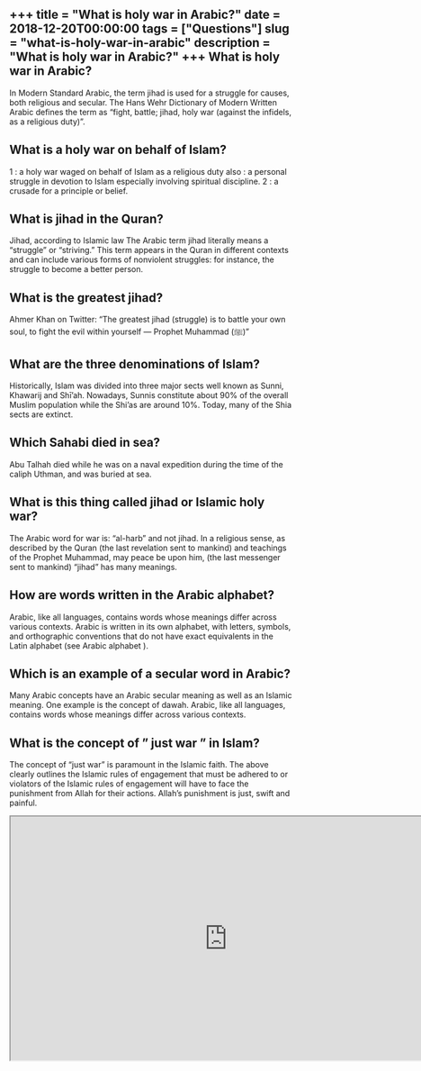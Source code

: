 +++
title = "What is holy war in Arabic?"
date = 2018-12-20T00:00:00
tags = ["Questions"]
slug = "what-is-holy-war-in-arabic"
description = "What is holy war in Arabic?"
+++
What is holy war in Arabic?
---------------------------

In Modern Standard Arabic, the term jihad is used for a struggle for causes, both religious and secular. The Hans Wehr Dictionary of Modern Written Arabic defines the term as “fight, battle; jihad, holy war (against the infidels, as a religious duty)”.

What is a holy war on behalf of Islam?
--------------------------------------

1 : a holy war waged on behalf of Islam as a religious duty also : a personal struggle in devotion to Islam especially involving spiritual discipline. 2 : a crusade for a principle or belief.

What is jihad in the Quran?
---------------------------

Jihad, according to Islamic law The Arabic term jihad literally means a “struggle” or “striving.” This term appears in the Quran in different contexts and can include various forms of nonviolent struggles: for instance, the struggle to become a better person.

What is the greatest jihad?
---------------------------

Ahmer Khan on Twitter: “The greatest jihad (struggle) is to battle your own soul, to fight the evil within yourself — Prophet Muhammad (ﷺ)”

What are the three denominations of Islam?
------------------------------------------

Historically, Islam was divided into three major sects well known as Sunni, Khawarij and Shī’ah. Nowadays, Sunnis constitute about 90% of the overall Muslim population while the Shi’as are around 10%. Today, many of the Shia sects are extinct.

Which Sahabi died in sea?
-------------------------

Abu Talhah died while he was on a naval expedition during the time of the caliph Uthman, and was buried at sea.

What is this thing called jihad or Islamic holy war?
----------------------------------------------------

The Arabic word for war is: “al-harb” and not jihad. In a religious sense, as described by the Quran (the last revelation sent to mankind) and teachings of the Prophet Muhammad, may peace be upon him, (the last messenger sent to mankind) “jihad” has many meanings.

How are words written in the Arabic alphabet?
---------------------------------------------

Arabic, like all languages, contains words whose meanings differ across various contexts. Arabic is written in its own alphabet, with letters, symbols, and orthographic conventions that do not have exact equivalents in the Latin alphabet (see Arabic alphabet ).

Which is an example of a secular word in Arabic?
------------------------------------------------

Many Arabic concepts have an Arabic secular meaning as well as an Islamic meaning. One example is the concept of dawah. Arabic, like all languages, contains words whose meanings differ across various contexts.

What is the concept of ” just war ” in Islam?
---------------------------------------------

The concept of “just war” is paramount in the Islamic faith. The above clearly outlines the Islamic rules of engagement that must be adhered to or violators of the Islamic rules of engagement will have to face the punishment from Allah for their actions. Allah’s punishment is just, swift and painful.

<iframe allow="accelerometer; autoplay; clipboard-write; encrypted-media; gyroscope; picture-in-picture" allowfullscreen="" class="__youtube_prefs__  epyt-is-override  no-lazyload" data-no-lazy="1" data-origheight="433" data-origwidth="770" data-skipgform_ajax_framebjll="" height="433" id="_ytid_23800" loading="lazy" src="https://www.youtube.com/embed/X0zudTQelzI?enablejsapi=1&autoplay=0&cc_load_policy=0&cc_lang_pref=&iv_load_policy=1&loop=0&modestbranding=0&rel=1&fs=1&playsinline=0&autohide=2&theme=dark&color=red&controls=1&" title="YouTube player" width="770"></iframe>